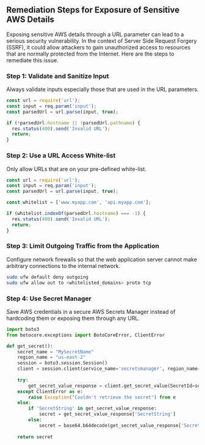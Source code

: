 

## Remediation Steps for Exposure of Sensitive AWS Details

Exposing sensitive AWS details through a URL parameter can lead to a serious security vulnerability. In the context of Server Side Request Forgery (SSRF), it could allow attackers to gain unauthorized access to resources that are normally protected from the Internet. Here are the steps to remediate this issue.

### Step 1: Validate and Sanitize Input

Always validate inputs especially those that are used in the URL parameters.

```javascript
const url = require('url');
const input = req.param('input');
const parsedUrl = url.parse(input, true);

if (!parsedUrl.hostname || !parsedUrl.pathname) {
  res.status(400).send('Invalid URL');
  return;
}
```

### Step 2: Use a URL Access White-list
Only allow URLs that are on your pre-defined white-list.

```javascript
const url = require('url');
const input = req.param('input');
const parsedUrl = url.parse(input, true);

const whitelist = ['www.myapp.com', 'api.myapp.com'];

if (whitelist.indexOf(parsedUrl.hostname) === -1) {
  res.status(400).send('Invalid URL');
  return;
}
```

### Step 3: Limit Outgoing Traffic from the Application

Configure network firewalls so that the web application server cannot make arbitrary connections to the internal network.

```bash
sudo ufw default deny outgoing
sudo ufw allow out to <whitelisted_domains> proto tcp
```

### Step 4: Use Secret Manager

Save AWS credentials in a secure AWS Secrets Manager instead of hardcoding them or exposing them through any URL.
```python
import boto3
from botocore.exceptions import BotoCoreError, ClientError

def get_secret():
    secret_name = "MySecretName"
    region_name = "us-east-2"
    session = boto3.session.Session()
    client = session.client(service_name='secretsmanager', region_name=region_name)
    
    try:
        get_secret_value_response = client.get_secret_value(SecretId=secret_name)
    except ClientError as e:
        raise Exception("Couldn't retrieve the secret") from e
    else:
        if 'SecretString' in get_secret_value_response:
            secret = get_secret_value_response['SecretString']
        else:
            secret = base64.b64decode(get_secret_value_response['SecretBinary'])
            
    return secret
```